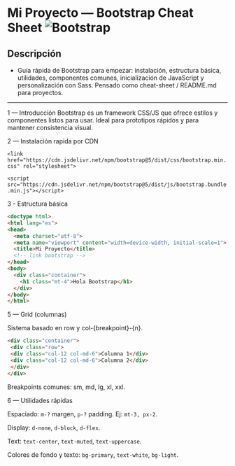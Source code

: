 # Mi Proyecto — Bootstrap Cheat Sheet ![Bootstrap](https://img.shields.io/badge/bootstrap-%238511FA.svg?style=for-the-badge&logo=bootstrap&logoColor=white) 

## Descripción

* Guía rápida de Bootstrap para empezar: instalación, estructura básica, utilidades, componentes comunes, inicialización de JavaScript y personalización con Sass. Pensado como cheat-sheet / README.md para proyectos.

<hr>

1 — Introducción
Bootstrap es un framework CSS/JS que ofrece estilos y componentes listos para usar. Ideal para prototipos rápidos y para mantener consistencia visual.

2 — Instalación rapida por CDN
<!-- CSS -->
```<link href="https://cdn.jsdelivr.net/npm/bootstrap@5/dist/css/bootstrap.min.css" rel="stylesheet">```

<!-- JS (bundle incluye Popper) -->
```<script src="https://cdn.jsdelivr.net/npm/bootstrap@5/dist/js/bootstrap.bundle.min.js"></script>```

3 - Estructura básica

```html
<doctype html>
<html lang="es">
<head>
  <meta charset="utf-8">
  <meta name="viewport" content="width=device-width, initial-scale=1">
  <title>Mi Proyecto</title>
  <!-- link bootstrap -->
</head>
<body>
  <div class="container">
    <h1 class="mt-4">Hola Bootstrap</h1>
  </div>
</body>
</html>
```

5 — Grid (columnas)

Sistema basado en row y col-{breakpoint}-{n}.
```html
<div class="container">
 <div class="row">
 <div class="col-12 col-md-6">Columna 1</div>
 <div class="col-12 col-md-6">Columna 2</div>
 </div>
</div>
```

Breakpoints comunes: sm, md, lg, xl, xxl.

6 — Utilidades rápidas

Espaciado: ```m-?``` margen, ```p-?``` padding. Ej: ```mt-3, px-2```.

Display: ```d-none```, ```d-block```, ```d-flex```.

Text: ```text-center```, ```text-muted```, ```text-uppercase```.

Colores de fondo y texto: ```bg-primary```, ```text-white```, ```bg-light```.
